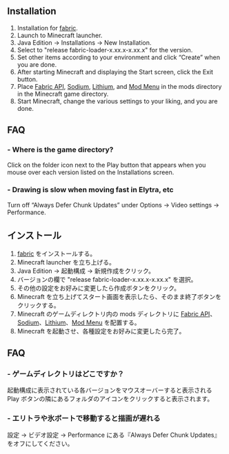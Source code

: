 ## Installation
1. Installation for [fabric](https://fabricmc.net/use/installer/).
2. Launch to Minecraft launcher.
3. Java Edition -> Installations -> New Installation.
4. Select to "release fabric-loader-x.xx.x-x.xx.x" for the version.
5. Set other items according to your environment and click “Create” when you are done.
6. After starting Minecraft and displaying the Start screen, click the Exit button.
7. Place [Fabric API](https://modrinth.com/mod/fabric-api/versions), [Sodium](https://modrinth.com/mod/sodium/versions), [Lithium](https://modrinth.com/mod/lithium), and [Mod Menu](https://modrinth.com/mod/modmenu/versions) in the mods directory in the Minecraft game directory.
8. Start Minecraft, change the various settings to your liking, and you are done.

## FAQ
### - Where is the game directory?  
Click on the folder icon next to the Play button that appears when you mouse over each version listed on the Installations screen.
### - Drawing is slow when moving fast in Elytra, etc
Turn off “Always Defer Chunk Updates” under Options -> Video settings -> Performance.

## インストール
1. [fabric](https://fabricmc.net/use/installer/) をインストールする。
2. Minecraft launcher を立ち上げる。
3. Java Edition -> 起動構成 -> 新規作成をクリック。
4. バージョンの欄で "release fabric-loader-x.xx.x-x.xx.x" を選択。
5. その他の設定をお好みに変更したら作成ボタンをクリック。
6. Minecraft を立ち上げてスタート画面を表示したら、そのまま終了ボタンをクリックする。
7. Minecraft のゲームディレクトリ内の mods ディレクトリに [Fabric API](https://modrinth.com/mod/fabric-api/versions)、[Sodium](https://modrinth.com/mod/sodium/versions)、[Lithium](https://modrinth.com/mod/lithium)、[Mod Menu](https://modrinth.com/mod/modmenu/versions) を配置する。
8. Minecraft を起動させ、各種設定をお好みに変更したら完了。

## FAQ
### - ゲームディレクトリはどこですか？ 
起動構成に表示されている各バージョンをマウスオーバーすると表示される Play ボタンの隣にあるフォルダのアイコンをクリックすると表示されます。
### - エリトラや氷ボートで移動すると描画が遅れる
設定 -> ビデオ設定 -> Performance にある『Always Defer Chunk Updates』をオフにしてください。
